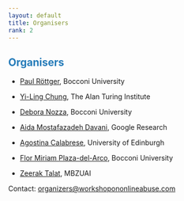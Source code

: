 ```yaml
---
layout: default
title: Organisers
rank: 2
---
```


## <span style="color:#267CB9"> Organisers</span>

* [Paul Röttger](https://paulrottger.com/), Bocconi University

* [Yi-Ling Chung](https://yilingchung.github.io/), The Alan Turing Institute

* [Debora Nozza](https://deboranozza.com/), Bocconi University

* [Aida Mostafazadeh Davani](https://aidamd.github.io/), Google Research

* [Agostina Calabrese](https://ago3.github.io/), University of Edinburgh

* [Flor Miriam Plaza-del-Arco](https://fmplaza.github.io/), Bocconi University

* [Zeerak Talat](https://zeeraktalat.github.io/), MBZUAI

Contact: [organizers@workshopononlineabuse.com](mailto:organizers@workshopononlineabuse.com)
